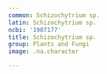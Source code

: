 ```yaml
---
common: Schizochytrium sp.
latin: Schizochytrium sp.
ncbi: '1907177'
title: Schizochytrium sp.
group: Plants and Fungi
image: .na.character

---
```

